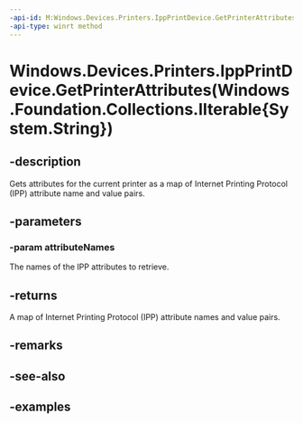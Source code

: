 ```yaml
---
-api-id: M:Windows.Devices.Printers.IppPrintDevice.GetPrinterAttributes(Windows.Foundation.Collections.IIterable{System.String})
-api-type: winrt method
---
```


# Windows.Devices.Printers.IppPrintDevice.GetPrinterAttributes(Windows.Foundation.Collections.IIterable{System.String})

<!--
public System.Collections.Generic.IDictionary<string,Windows.Devices.Printers.IppAttributeValue> GetPrinterAttributes (System.Collections.Generic.IEnumerable<string> attributeNames);
-->


## -description

Gets attributes for the current printer as a map of Internet Printing Protocol (IPP) attribute name and value pairs.

## -parameters

### -param attributeNames

The names of the IPP attributes to retrieve.

## -returns

A map of Internet Printing Protocol (IPP) attribute names and value pairs.

## -remarks

## -see-also

## -examples
